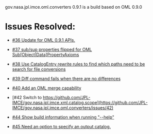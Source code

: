 gov.nasa.jpl.imce.oml.converters 0.9.1 is a build based on OML 0.9.0

# Issues Resolved:

- [#36 Update for OML 0.9.1 APIs.](https://github.com/JPL-IMCE/gov.nasa.jpl.imce.oml.converters/issues/36)

- [#37 sub/sup properties flipped for OML Sub\[Object|Data\]PropertyAxioms](https://github.com/JPL-IMCE/gov.nasa.jpl.imce.oml.converters/issues/37)

- [#38 Use CatalogEntry rewrite rules to find which paths need to be search for file conversions](https://github.com/JPL-IMCE/gov.nasa.jpl.imce.oml.converters/issues/38)

- [#39 Diff command fails when there are no differences](https://github.com/JPL-IMCE/gov.nasa.jpl.imce.oml.converters/issues/39)

- [#40 Add an OML merge capability](https://github.com/JPL-IMCE/gov.nasa.jpl.imce.oml.converters/issues/40)

- [#42 Switch to https://github.com/JPL-IMCE/gov.nasa.jpl.imce.xml.catalog.scope](https://github.com/JPL-IMCE/gov.nasa.jpl.imce.oml.converters/issues/42)

- [#44 Show build information when running "--help"](https://github.com/JPL-IMCE/gov.nasa.jpl.imce.oml.converters/issues/44)

- [#45 Need an option to specify an output catalog.](https://github.com/JPL-IMCE/gov.nasa.jpl.imce.oml.converters/issues/45)
